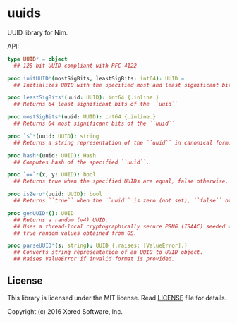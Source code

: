 # uuids

UUID library for Nim.

API:
```nim
type UUID* = object
  ## 128-bit UUID compliant with RFC-4122

proc initUUID*(mostSigBits, leastSigBits: int64): UUID =
  ## Initializes UUID with the specified most and least significant bits

proc leastSigBits*(uuid: UUID): int64 {.inline.}
  ## Returns 64 least significant bits of the ``uuid``

proc mostSigBits*(uuid: UUID): int64 {.inline.}
  ## Returns 64 most significant bits of the ``uuid``

proc `$`*(uuid: UUID): string
  ## Returns a string representation of the ``uuid`` in canonical form.

proc hash*(uuid: UUID): Hash
  ## Computes hash of the specified ``uuid``.

proc `==`*(x, y: UUID): bool
  ## Returns true when the specified UUIDs are equal, false otherwise.

proc isZero*(uuid: UUID): bool
  ## Returns ``true`` when the ``uuid`` is zero (not set), ``false`` otherwise.

proc genUUID*(): UUID
  ## Returns a random (v4) UUID.
  ## Uses a thread-local cryptographically secure PRNG (ISAAC) seeded with
  ## true random values obtained from OS.

proc parseUUID*(s: string): UUID {.raises: [ValueError].}
  ## Converts string representation of an UUID to UUID object.
  ## Raises ValueError if invalid format is provided.
```

## License
This library is licensed under the MIT license.
Read [LICENSE](https://github.com/pragmagic/uuids/blob/master/LICENSE) file for details.

Copyright (c) 2016 Xored Software, Inc.
